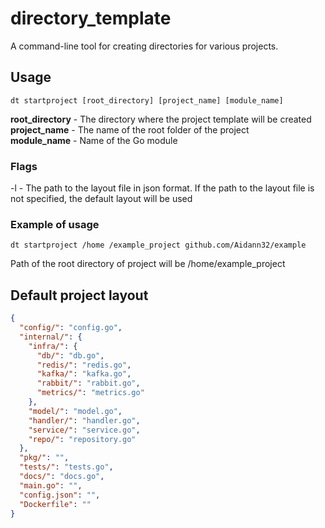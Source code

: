 # directory_template
A command-line tool for creating directories for various projects.

## Usage
```
dt startproject [root_directory] [project_name] [module_name]
```
**root_directory** - The directory where the project template will be created  
**project_name** - The name of the root folder of the project  
**module_name** - Name of the Go module  
### Flags
-l - The path to the layout file in json format. If the path to the layout file is not specified, the default layout will be used  

### Example of usage
```
dt startproject /home /example_project github.com/Aidann32/example
```
Path of the root directory of project will be /home/example_project  

## Default project layout
```json
{
  "config/": "config.go",
  "internal/": {
    "infra/": {
      "db/": "db.go",
      "redis/": "redis.go",
      "kafka/": "kafka.go",
      "rabbit/": "rabbit.go",
      "metrics/": "metrics.go"
    },
    "model/": "model.go",
    "handler/": "handler.go",
    "service/": "service.go",
    "repo/": "repository.go"
  },
  "pkg/": "",
  "tests/": "tests.go",
  "docs/": "docs.go",
  "main.go": "",
  "config.json": "",
  "Dockerfile": ""
}
```
